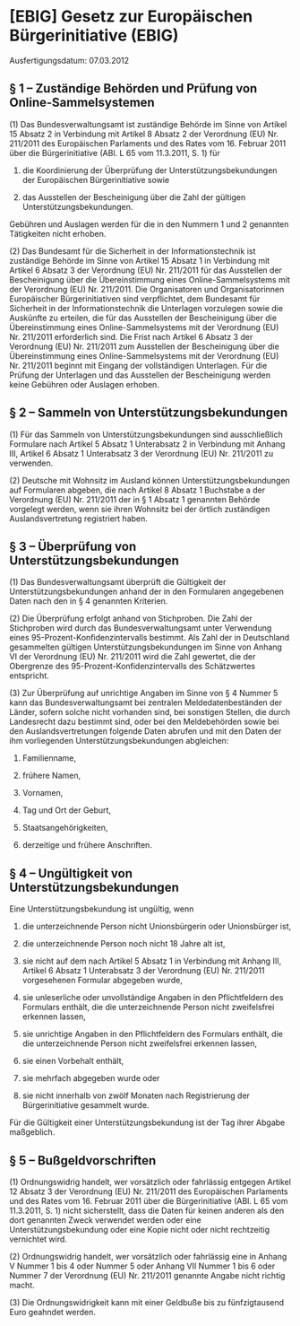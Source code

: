 # [EBIG] Gesetz zur Europäischen Bürgerinitiative  (EBIG)

Ausfertigungsdatum: 07.03.2012

 

## § 1 – Zuständige Behörden und Prüfung von Online-Sammelsystemen

(1) Das Bundesverwaltungsamt ist zuständige Behörde im Sinne von Artikel 15 Absatz 2 in Verbindung mit Artikel 8 Absatz 2 der Verordnung (EU) Nr. 211/2011 des Europäischen Parlaments und des Rates vom 16. Februar 2011 über die Bürgerinitiative (ABl. L 65 vom 11.3.2011, S. 1) für

1. die Koordinierung der Überprüfung der Unterstützungsbekundungen der Europäischen Bürgerinitiative sowie

2. das Ausstellen der Bescheinigung über die Zahl der gültigen Unterstützungsbekundungen.

Gebühren und Auslagen werden für die in den Nummern 1 und 2 genannten Tätigkeiten nicht erhoben.

(2) Das Bundesamt für die Sicherheit in der Informationstechnik ist zuständige Behörde im Sinne von Artikel 15 Absatz 1 in Verbindung mit Artikel 6 Absatz 3 der Verordnung (EU) Nr. 211/2011 für das Ausstellen der Bescheinigung über die Übereinstimmung eines Online-Sammelsystems mit der Verordnung (EU) Nr. 211/2011. Die Organisatoren und Organisatorinnen Europäischer Bürgerinitiativen sind verpflichtet, dem Bundesamt für Sicherheit in der Informationstechnik die Unterlagen vorzulegen sowie die Auskünfte zu erteilen, die für das Ausstellen der Bescheinigung über die Übereinstimmung eines Online-Sammelsystems mit der Verordnung (EU) Nr. 211/2011 erforderlich sind. Die Frist nach Artikel 6 Absatz 3 der Verordnung (EU) Nr. 211/2011 zum Ausstellen der Bescheinigung über die Übereinstimmung eines Online-Sammelsystems mit der Verordnung (EU) Nr. 211/2011 beginnt mit Eingang der vollständigen Unterlagen. Für die Prüfung der Unterlagen und das Ausstellen der Bescheinigung werden keine Gebühren oder Auslagen erhoben.


## § 2 – Sammeln von Unterstützungsbekundungen

(1) Für das Sammeln von Unterstützungsbekundungen sind ausschließlich Formulare nach Artikel 5 Absatz 1 Unterabsatz 2 in Verbindung mit Anhang III, Artikel 6 Absatz 1 Unterabsatz 3 der Verordnung (EU) Nr. 211/2011 zu verwenden.

(2) Deutsche mit Wohnsitz im Ausland können Unterstützungsbekundungen auf Formularen abgeben, die nach Artikel 8 Absatz 1 Buchstabe a der Verordnung (EU) Nr. 211/2011 der in § 1 Absatz 1 genannten Behörde vorgelegt werden, wenn sie ihren Wohnsitz bei der örtlich zuständigen Auslandsvertretung registriert haben.


## § 3 – Überprüfung von Unterstützungsbekundungen

(1) Das Bundesverwaltungsamt überprüft die Gültigkeit der Unterstützungsbekundungen anhand der in den Formularen angegebenen Daten nach den in § 4 genannten Kriterien.

(2) Die Überprüfung erfolgt anhand von Stichproben. Die Zahl der Stichproben wird durch das Bundesverwaltungsamt unter Verwendung eines 95-Prozent-Konfidenzintervalls bestimmt. Als Zahl der in Deutschland gesammelten gültigen Unterstützungsbekundungen im Sinne von Anhang VI der Verordnung (EU) Nr. 211/2011 wird die Zahl gewertet, die der Obergrenze des 95-Prozent-Konfidenzintervalls des Schätzwertes entspricht.

(3) Zur Überprüfung auf unrichtige Angaben im Sinne von § 4 Nummer 5 kann das Bundesverwaltungsamt bei zentralen Meldedatenbeständen der Länder, sofern solche nicht vorhanden sind, bei sonstigen Stellen, die durch Landesrecht dazu bestimmt sind, oder bei den Meldebehörden sowie bei den Auslandsvertretungen folgende Daten abrufen und mit den Daten der ihm vorliegenden Unterstützungsbekundungen abgleichen:

1. Familienname,

2. frühere Namen,

3. Vornamen,

4. Tag und Ort der Geburt,

5. Staatsangehörigkeiten,

6. derzeitige und frühere Anschriften.


## § 4 – Ungültigkeit von Unterstützungsbekundungen

Eine Unterstützungsbekundung ist ungültig, wenn

1. die unterzeichnende Person nicht Unionsbürgerin oder Unionsbürger ist,

2. die unterzeichnende Person noch nicht 18 Jahre alt ist,

3. sie nicht auf dem nach Artikel 5 Absatz 1 in Verbindung mit Anhang III, Artikel 6 Absatz 1 Unterabsatz 3 der Verordnung (EU) Nr. 211/2011 vorgesehenen Formular abgegeben wurde,

4. sie unleserliche oder unvollständige Angaben in den Pflichtfeldern des Formulars enthält, die die unterzeichnende Person nicht zweifelsfrei erkennen lassen,

5. sie unrichtige Angaben in den Pflichtfeldern des Formulars enthält, die die unterzeichnende Person nicht zweifelsfrei erkennen lassen,

6. sie einen Vorbehalt enthält,

7. sie mehrfach abgegeben wurde oder

8. sie nicht innerhalb von zwölf Monaten nach Registrierung der Bürgerinitiative gesammelt wurde.

Für die Gültigkeit einer Unterstützungsbekundung ist der Tag ihrer Abgabe maßgeblich.


## § 5 – Bußgeldvorschriften

(1) Ordnungswidrig handelt, wer vorsätzlich oder fahrlässig entgegen Artikel 12 Absatz 3 der Verordnung (EU) Nr. 211/2011 des Europäischen Parlaments und des Rates vom 16. Februar 2011 über die Bürgerinitiative (ABl. L 65 vom 11.3.2011, S. 1) nicht sicherstellt, dass die Daten für keinen anderen als den dort genannten Zweck verwendet werden oder eine Unterstützungsbekundung oder eine Kopie nicht oder nicht rechtzeitig vernichtet wird.

(2) Ordnungswidrig handelt, wer vorsätzlich oder fahrlässig eine in Anhang V Nummer 1 bis 4 oder Nummer 5 oder Anhang VII Nummer 1 bis 6 oder Nummer 7 der Verordnung (EU) Nr. 211/2011 genannte Angabe nicht richtig macht.

(3) Die Ordnungswidrigkeit kann mit einer Geldbuße bis zu fünfzigtausend Euro geahndet werden.
